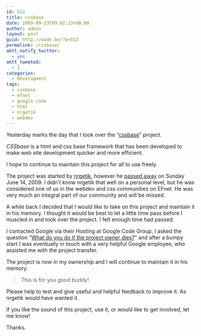 ```yaml
---
id: 512
title: cssbase
date: 2009-09-23T09:02:23+00:00
author: admin
layout: post
guid: http://wade.be/?p=512
permalink: /cssbase/
aktt_notify_twitter:
  - yes
aktt_tweeted:
  - 1
categories:
  - Development
tags:
  - cssbase
  - efnet
  - google code
  - html
  - nrgetik
  - webdev
---
```

<p class="lead">
  Yesterday marks the day that I took over the &#8220;<a href="http://code.google.com/p/cssbase/">cssbase</a>&#8221; project.
</p>

_CSSbase_ is a html and css base framework that has been developed to make web site development quicker and more efficient.

I hope to continue to maintain this project for all to use freely.

<!--more-->

The project was started by [nrgetik](http://nrgetik.com/), however he [passed away](http://www.dogsonacid.com/showthread.php?threadid=634218) on Sunday June 14, 2009. I didn&#8217;t know nrgetik that well on a personal level, but he was considered one of us in the webdev and css communities on EFnet. He was very much an integral part of our community and will be missed.

A while back I decided that I would like to take on this project and maintain it in his memory. I thought it would be best to let a little time pass before I muscled in and took over the project. I felt enough time had passed.

I contacted Google via their Hosting at Google Code Group, I asked the question &#8220;[What do you do if the project owner dies?](http://groups.google.com/group/google-code-hosting/browse_thread/thread/4d6061b1c73cbe1b)&#8221; and after a bumpy start I was eventually in touch with a very helpful Google employee, who assisted me with the project transfer.

The project is now in my ownership and I will continue to maintain it in his memory.

> This is for you good buddy!

Please help to test and give useful and helpful feedback to improve it. As nrgetik would have wanted it.

If you like the sound of this project, use it, or would like to get involved, let me know!

Thanks.